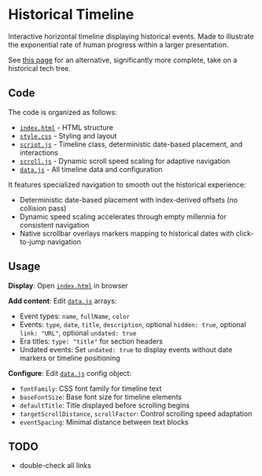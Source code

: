 # Historical Timeline

Interactive horizontal timeline displaying historical events.
Made to illustrate the exponential rate of human progress within a larger presentation.

See [this page](https://www.historicaltechtree.com/) for an alternative, significantly more complete, take on a historical tech tree.

## Code

The code is organized as follows:
- [`index.html`](index.html) - HTML structure
- [`style.css`](style.css) - Styling and layout
- [`script.js`](script.js) - Timeline class, deterministic date-based placement, and interactions
- [`scroll.js`](scroll.js) - Dynamic scroll speed scaling for adaptive navigation
- [`data.js`](data.js) - All timeline data and configuration

It features specialized navigation to smooth out the historical experience:
- Deterministic date-based placement with index-derived offsets (no collision pass)
- Dynamic speed scaling accelerates through empty millennia for consistent navigation
- Native scrollbar overlays markers mapping to historical dates with click-to-jump navigation

## Usage

**Display**: Open [`index.html`](index.html) in browser

**Add content**: Edit [`data.js`](data.js) arrays:
- Event types: `name`, `fullName`, `color`
- Events: `type`, `date`, `title`, `description`, optional `hidden: true`, optional `link: "URL"`, optional `undated: true`
- Era titles: `type: "title"` for section headers
- Undated events: Set `undated: true` to display events without date markers or timeline positioning

**Configure**: Edit [`data.js`](data.js) config object:
- `fontFamily`: CSS font family for timeline text
- `baseFontSize`: Base font size for timeline elements
- `defaultTitle`: Title displayed before scrolling begins
- `targetScrollDistance`, `scrollFactor`: Control scrolling speed adaptation
- `eventSpacing`: Minimal distance between text blocks

## TODO

* double-check all links
